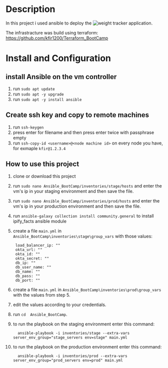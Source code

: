 
# Description 

In this project i used ansible to deploy the ![weight tracker application](https://github.com/kfir1200/bootcamp-app).

The infrastracture was build using terraform: https://github.com/kfir1200/Terraform_BootCamp

# Install and Configuration

## install Ansible on the vm controller 

1. run `sudo apt update` 
1. run `sudo apt -y upgrade`
1. run `sudo apt -y install ansible`

## Create ssh key and copy to remote machines  

1. run `ssh-keygen`
2. press enter for filename and then press enter twice with passphrase empty
3. run `ssh-copy-id <username>@<node machine id>` on every node you have, for exmaple `kfir@1.2.3.4`

## How to use this project

1. clone or download this project
2. run `sudo nano Ansible_BootCamp/inventories/stage/hosts` and enter the vm's ip in your staging environment and then save the file.
3. run `sudo nano Ansible_BootCamp/inventories/prod/hosts` and enter the vm's ip in your production environment and then save the file.
4. run `ansible-galaxy collection install community.general` to install ipify_facts ansible module
5. create a file `main.yml` in `Ansible_BootCamp\inventories\stage\group_vars` with those values:  

        load_balancer_ip: ""
        okta_url: ""
        okta_id: ""
        okta_secret: ""
        db_ip: ""
        db_user_name: ""
        db_name: ""
        db_pass: ""
        db_port: ""
5. create a file `main.yml` in `Ansible_BootCamp\inventories\prod\group_vars` with the values from step 5.
6. edit the values according to your credentials.
7. run `cd  Ansible_BootCamp`.
8. to run the playbook on the staging environment enter this command:

         ansible-playbook -i inventories/stage --extra-vars server_env_group="stage_servers env=stage" main.yml

8. to run the playbook on the production environment enter this command:

         ansible-playbook -i inventories/prod --extra-vars server_env_group="prod_servers env=prod" main.yml

